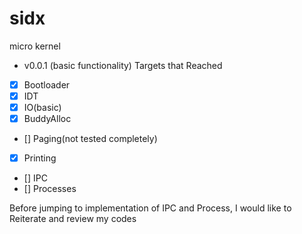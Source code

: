 # sidx
micro kernel
- v0.0.1 (basic functionality)
Targets that Reached
- [x] Bootloader
- [x] IDT
- [x] IO(basic)
- [x] BuddyAlloc
- [] Paging(not tested completely)
- [x] Printing
- [] IPC
- [] Processes

Before jumping to implementation of IPC and Process, I would like to Reiterate and review my codes 
